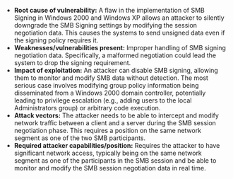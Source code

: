 - **Root cause of vulnerability:** A flaw in the implementation of SMB Signing in Windows 2000 and Windows XP allows an attacker to silently downgrade the SMB Signing settings by modifying the session negotiation data. This causes the systems to send unsigned data even if the signing policy requires it.
- **Weaknesses/vulnerabilities present:** Improper handling of SMB signing negotiation data. Specifically, a malformed negotiation could lead the system to drop the signing requirement.
- **Impact of exploitation:** An attacker can disable SMB signing, allowing them to monitor and modify SMB data without detection. The most serious case involves modifying group policy information being disseminated from a Windows 2000 domain controller, potentially leading to privilege escalation (e.g., adding users to the local Administrators group) or arbitrary code execution.
- **Attack vectors:** The attacker needs to be able to intercept and modify network traffic between a client and a server during the SMB session negotiation phase. This requires a position on the same network segment as one of the two SMB participants.
- **Required attacker capabilities/position:** Requires the attacker to have significant network access, typically being on the same network segment as one of the participants in the SMB session and be able to monitor and modify the SMB session negotiation data in real time.
